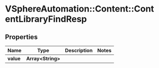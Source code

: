 # VSphereAutomation::Content::ContentLibraryFindResp

## Properties
Name | Type | Description | Notes
------------ | ------------- | ------------- | -------------
**value** | **Array&lt;String&gt;** |  | 


